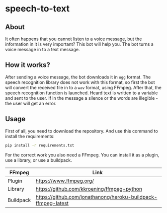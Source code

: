 # speech-to-text

## About
It often happens that you cannot listen to a voice message, but the information in it is very important? This bot will help you. The bot turns a voice message in to a text message.

## How it works?
After sending a voice message, the bot downloads it in ```ogg``` format. The speech recognition library does not work with this format, so first the bot will convert the received file in to a ```wav``` format, using FFmpeg. After that, the speech recognition function is launched. Heard text is written to a variable and sent to the user. If in the message a silence or the words are illegible - the user will get an error.

## Usage
First of all, you need to download the repository. And use this command to install the requirements:

```sh
pip install -r requirements.txt
```

For the correct work you also need a FFmpeg. You can install it as a plugin, use a library, or use a buildpack.

| FFmpeg | Link |
| ------ | ------ |
| Plugin | https://www.ffmpeg.org/ |
| Library | https://github.com/kkroening/ffmpeg-python |
| Buildpack | https://github.com/jonathanong/heroku-buildpack-ffmpeg-latest |
